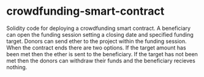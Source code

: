 # crowdfunding-smart-contract

Solidity code for deploying a crowdfunding smart contract. A beneficiary can open the funding session setting a closing date and specified funding target. Donors can send ether to the project within the funding session. When the contract ends there are two options. If the target amount has been met then the ether is sent to the beneficiary. If the target has not been met then the donors can withdraw their funds and the beneficiary recieves nothing. 
